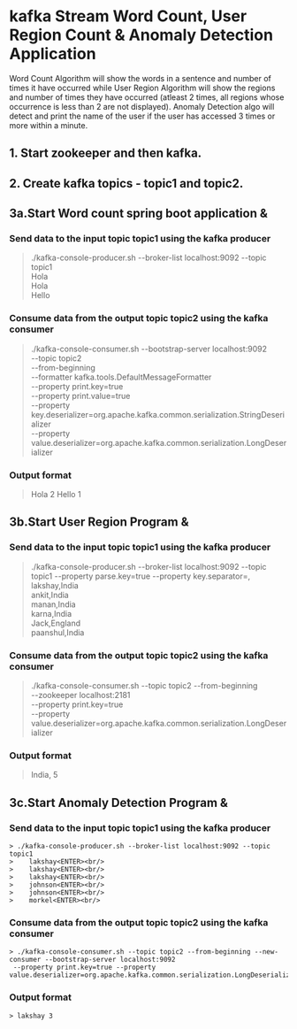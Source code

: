 # kafka Stream Word Count, User Region Count & Anomaly Detection Application

Word Count Algorithm will show the words in a sentence and number of times it have occurred while User Region Algorithm will show the regions and number
of times they have occurred (atleast 2 times, all regions whose occurrence is less than 2 are not displayed). Anomaly Detection algo will detect and print
the name of the user if the user has accessed 3 times or more within a minute.

## 1. Start zookeeper and then kafka.

## 2. Create kafka topics - topic1 and topic2.

## 3a.Start Word count spring boot application &

  ### Send data to the input topic topic1 using the kafka producer

  > ./kafka-console-producer.sh --broker-list localhost:9092 --topic topic1 <br/>
   Hola<br/>
   Hola<br/>
   Hello<br/>

  ### Consume data from the output topic topic2 using the kafka consumer

  > ./kafka-console-consumer.sh --bootstrap-server localhost:9092 \
  >     --topic topic2 \
  >     --from-beginning \
  >     --formatter kafka.tools.DefaultMessageFormatter \
  >     --property print.key=true \
  >     --property print.value=true \
  >     --property key.deserializer=org.apache.kafka.common.serialization.StringDeserializer \
  >     --property value.deserializer=org.apache.kafka.common.serialization.LongDeserializer

  ### Output format

  >    Hola  2
  >    Hello 1

## 3b.Start User Region Program &

  ### Send data to the input topic topic1 using the kafka producer
  > ./kafka-console-producer.sh --broker-list localhost:9092 --topic topic1 --property parse.key=true --property key.separator=, <br/>
  >    lakshay,India<ENTER><br/>
  >    ankit,India<ENTER><br/>
  >    manan,India<ENTER><br/>
  >    karna,India<ENTER><br/>
  >    Jack,England<ENTER><br/>
  >    paanshul,India<ENTER><br/>

  ### Consume data from the output topic topic2 using the kafka consumer

  > ./kafka-console-consumer.sh --topic topic2 --from-beginning \
  >       --zookeeper localhost:2181 \
  >       --property print.key=true \
  >       --property value.deserializer=org.apache.kafka.common.serialization.LongDeserializer

  ### Output format
  > India, 5

## 3c.Start Anomaly Detection Program &

  ### Send data to the input topic topic1 using the kafka producer
    > ./kafka-console-producer.sh --broker-list localhost:9092 --topic topic1
    >    lakshay<ENTER><br/>
    >    lakshay<ENTER><br/>
    >    lakshay<ENTER><br/>
    >    johnson<ENTER><br/>
    >    johnson<ENTER><br/>
    >    morkel<ENTER><br/>

  ### Consume data from the output topic topic2 using the kafka consumer
    > ./kafka-console-consumer.sh --topic topic2 --from-beginning --new-consumer --bootstrap-server localhost:9092
     --property print.key=true --property value.deserializer=org.apache.kafka.common.serialization.LongDeserializer

  ### Output format
    > lakshay 3



